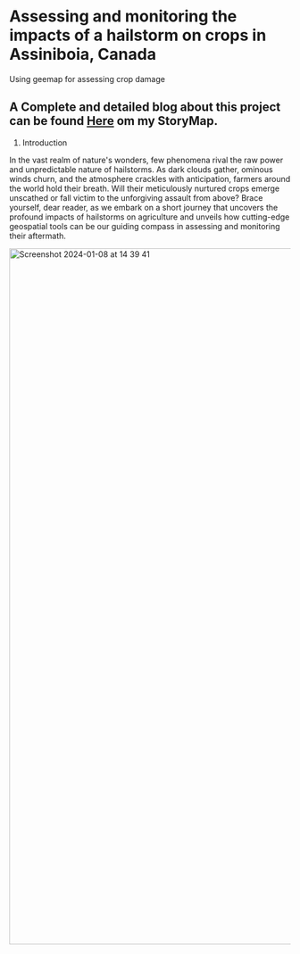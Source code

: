 # Assessing and monitoring the impacts of a hailstorm on crops in Assiniboia, Canada
Using geemap for assessing crop damage
## A Complete and detailed blog about this project can be found [Here](https://storymaps.com/stories/35aa56593a754a77899364fe622da5f4) om my StoryMap. 

1. Introduction

In the vast realm of nature's wonders, few phenomena rival the raw power and unpredictable nature of hailstorms. As dark clouds gather, ominous winds churn, and the atmosphere crackles with anticipation, farmers around the world hold their breath. Will their meticulously nurtured crops emerge unscathed or fall victim to the unforgiving assault from above? Brace yourself, dear reader, as we embark on a short journey that uncovers the profound impacts of hailstorms on agriculture and unveils how cutting-edge geospatial tools can be our guiding compass in assessing and monitoring their aftermath.

<img width="1248" alt="Screenshot 2024-01-08 at 14 39 41" src="https://github.com/BoineeloMoyo/Hailstorm_Assessment/assets/82944675/56e8dedf-79d3-4a43-a265-5819c29543b9">
